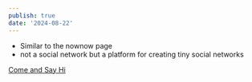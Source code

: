 ```yaml
---
publish: true
date: '2024-08-22'
---
```

- Similar to the nownow page 
- not a social network but a platform for creating tiny social networks

[Come and Say Hi](<../Come and Say Hi>)
